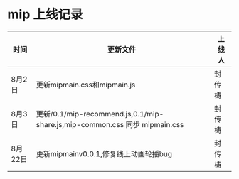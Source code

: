 # mip  上线记录

时间|更新文件|上线人
----|----|----
8月2日|更新mipmain.css和mipmain.js|封传梼
8月3日|更新/0.1/mip-recommend.js,0.1/mip-share.js,mip-common.css 同步 mipmain.css|封传梼
8月22日|更新mipmainv0.0.1,修复线上动画轮播bug|封传梼
